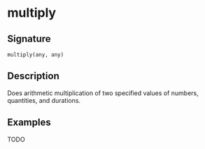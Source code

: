 # multiply

## Signature

`multiply(any, any)`

## Description

Does arithmetic multiplication of two specified values of numbers, quantities, and durations.

## Examples

TODO
